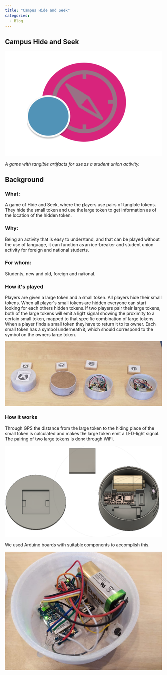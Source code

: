 ```yaml
---
title: "Campus Hide and Seek"
categories:
  - Blog
---
```

## Campus Hide and Seek

 ![1](/assets/images/chs-logo-2.png)

*A game with tangible artifacts for use as a student union activity.*

## Background

### What:
A game of Hide and Seek, where the players use pairs of tangible tokens. They hide the small token and use the large token to get information as of the location of the hidden token.

### Why:
Being an activity that is easy to understand, and that can be played without the use of language, it can function as an ice-breaker and student union activity for foreign and national students.

### For whom:
Students, new and old, foreign and national.

### How it's played
Players are given a large token and a small token. All players hide their small tokens. When all player's small tokens are hidden everyone can start looking for each others hidden tokens. If two players pair their large tokens, both of the large tokens will emit a light signal showing the proximity to a certain small token, mapped to that specific combination of large tokens. When a player finds a small token they have to return it to its owner. Each small token has a symbol underneath it, which should correspond to the symbol on the owners large token. 

![image](/assets/images/highfidelity2.png)

### How it works
Through GPS the distance from the large token to the hiding place of the small token is calculated and makes the large token emit a LED-light signal. The pairing of two large tokens is done through WiFi.
 
 ![image](/assets/images/case_white.png)
 
 We used Arduino boards with suitable components to accomplish this.
 
 ![image](/assets/images/components.jpeg)
